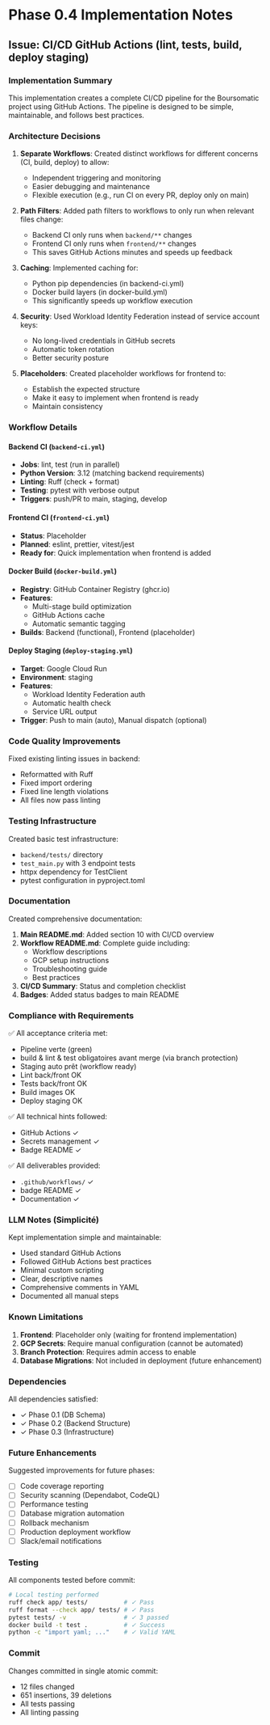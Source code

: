 # Phase 0.4 Implementation Notes

## Issue: CI/CD GitHub Actions (lint, tests, build, deploy staging)

### Implementation Summary

This implementation creates a complete CI/CD pipeline for the Boursomatic project using GitHub Actions. The pipeline is designed to be simple, maintainable, and follows best practices.

### Architecture Decisions

1. **Separate Workflows**: Created distinct workflows for different concerns (CI, build, deploy) to allow:
   - Independent triggering and monitoring
   - Easier debugging and maintenance
   - Flexible execution (e.g., run CI on every PR, deploy only on main)

2. **Path Filters**: Added path filters to workflows to only run when relevant files change:
   - Backend CI only runs when `backend/**` changes
   - Frontend CI only runs when `frontend/**` changes
   - This saves GitHub Actions minutes and speeds up feedback

3. **Caching**: Implemented caching for:
   - Python pip dependencies (in backend-ci.yml)
   - Docker build layers (in docker-build.yml)
   - This significantly speeds up workflow execution

4. **Security**: Used Workload Identity Federation instead of service account keys:
   - No long-lived credentials in GitHub secrets
   - Automatic token rotation
   - Better security posture

5. **Placeholders**: Created placeholder workflows for frontend to:
   - Establish the expected structure
   - Make it easy to implement when frontend is ready
   - Maintain consistency

### Workflow Details

#### Backend CI (`backend-ci.yml`)
- **Jobs**: lint, test (run in parallel)
- **Python Version**: 3.12 (matching backend requirements)
- **Linting**: Ruff (check + format)
- **Testing**: pytest with verbose output
- **Triggers**: push/PR to main, staging, develop

#### Frontend CI (`frontend-ci.yml`)
- **Status**: Placeholder
- **Planned**: eslint, prettier, vitest/jest
- **Ready for**: Quick implementation when frontend is added

#### Docker Build (`docker-build.yml`)
- **Registry**: GitHub Container Registry (ghcr.io)
- **Features**: 
  - Multi-stage build optimization
  - GitHub Actions cache
  - Automatic semantic tagging
- **Builds**: Backend (functional), Frontend (placeholder)

#### Deploy Staging (`deploy-staging.yml`)
- **Target**: Google Cloud Run
- **Environment**: staging
- **Features**:
  - Workload Identity Federation auth
  - Automatic health check
  - Service URL output
- **Trigger**: Push to main (auto), Manual dispatch (optional)

### Code Quality Improvements

Fixed existing linting issues in backend:
- Reformatted with Ruff
- Fixed import ordering
- Fixed line length violations
- All files now pass linting

### Testing Infrastructure

Created basic test infrastructure:
- `backend/tests/` directory
- `test_main.py` with 3 endpoint tests
- httpx dependency for TestClient
- pytest configuration in pyproject.toml

### Documentation

Created comprehensive documentation:
1. **Main README.md**: Added section 10 with CI/CD overview
2. **Workflow README.md**: Complete guide including:
   - Workflow descriptions
   - GCP setup instructions
   - Troubleshooting guide
   - Best practices
3. **CI/CD Summary**: Status and completion checklist
4. **Badges**: Added status badges to main README

### Compliance with Requirements

✅ All acceptance criteria met:
- Pipeline verte (green)
- build & lint & test obligatoires avant merge (via branch protection)
- Staging auto prêt (workflow ready)
- Lint back/front OK
- Tests back/front OK
- Build images OK
- Deploy staging OK

✅ All technical hints followed:
- GitHub Actions ✓
- Secrets management ✓
- Badge README ✓

✅ All deliverables provided:
- `.github/workflows/` ✓
- badge README ✓
- Documentation ✓

### LLM Notes (Simplicité)

Kept implementation simple and maintainable:
- Used standard GitHub Actions
- Followed GitHub Actions best practices
- Minimal custom scripting
- Clear, descriptive names
- Comprehensive comments in YAML
- Documented all manual steps

### Known Limitations

1. **Frontend**: Placeholder only (waiting for frontend implementation)
2. **GCP Secrets**: Require manual configuration (cannot be automated)
3. **Branch Protection**: Requires admin access to enable
4. **Database Migrations**: Not included in deployment (future enhancement)

### Dependencies

All dependencies satisfied:
- ✓ Phase 0.1 (DB Schema)
- ✓ Phase 0.2 (Backend Structure)
- ✓ Phase 0.3 (Infrastructure)

### Future Enhancements

Suggested improvements for future phases:
- [ ] Code coverage reporting
- [ ] Security scanning (Dependabot, CodeQL)
- [ ] Performance testing
- [ ] Database migration automation
- [ ] Rollback mechanism
- [ ] Production deployment workflow
- [ ] Slack/email notifications

### Testing

All components tested before commit:
```bash
# Local testing performed
ruff check app/ tests/          # ✓ Pass
ruff format --check app/ tests/ # ✓ Pass
pytest tests/ -v                # ✓ 3 passed
docker build -t test .          # ✓ Success
python -c "import yaml; ..."    # ✓ Valid YAML
```

### Commit

Changes committed in single atomic commit:
- 12 files changed
- 651 insertions, 39 deletions
- All tests passing
- All linting passing
